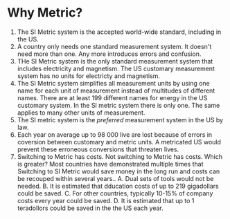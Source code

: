 Why Metric?
===========

1. The SI Metric system is the accepted world-wide standard, including in the US.
2. A country only needs one standard measurement system.  It doesn't need more than one.  Any more introduces errors and confusion.
3. THe SI Metric system is the only standard measurement system that includes electricity and magnetism.  The US customary measurement system has no units for electricty and magnetism.
4. The SI Metric system simplifies all measurement units by using one name for each unit of measurement instead of multitudes of different names.  There are at least 199 different names for energy in the US customary system.  In the SI metric system there is only one.  The same applies to many other units of measurement.
5. The SI metric system is the *preferred* measurement system in the US by law.
6. Each year on average up to 98 000 live are lost because of errors in coversion between customary and metric units.  A metricated US would prevent these erroneous conversions that threaten lives.
7. Switching to Metric has costs.  Not switching to Metric has costs.  Which is greater?  Most countries have demonstrated multiple times that Switching to SI Metric would save money in the long run and costs can be recouped within several years..
   A. Dual sets of tools would not be needed.
   B. It is estimated that dducation costs of up to 219 gigadollars could be saved.
   C. For other countries, typically 10-15% of company costs every year could be saved.
   D. It is estimated that up to 1 teradollors could be saved in the the US each year.
